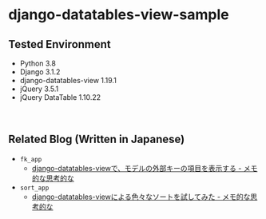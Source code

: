 # django-datatables-view-sample

## Tested Environment

- Python 3.8
- Django 3.1.2
- django-datatables-view 1.19.1
- jQuery 3.5.1
- jQuery DataTable 1.10.22

　  

## Related Blog (Written in Japanese)

- `fk_app`
  - [django-datatables-viewで、モデルの外部キーの項目を表示する - メモ的な思考的な](https://thinkami.hatenablog.com/entry/2020/10/08/221558)
- `sort_app`
  - [django-datatables-viewによる色々なソートを試してみた - メモ的な思考的な](https://thinkami.hatenablog.com/entry/2020/10/10/220623)
